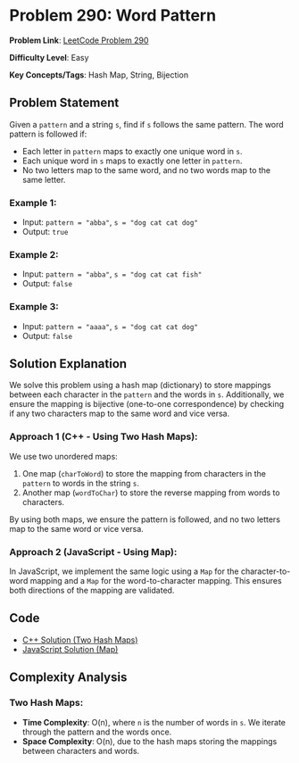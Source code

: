 # Problem 290: Word Pattern

**Problem Link**: [LeetCode Problem 290](https://leetcode.com/problems/word-pattern/)

**Difficulty Level**: Easy

**Key Concepts/Tags**: Hash Map, String, Bijection

## Problem Statement

Given a `pattern` and a string `s`, find if `s` follows the same pattern. The word pattern is followed if:

- Each letter in `pattern` maps to exactly one unique word in `s`.
- Each unique word in `s` maps to exactly one letter in `pattern`.
- No two letters map to the same word, and no two words map to the same letter.

### Example 1:
- Input: `pattern = "abba"`, `s = "dog cat cat dog"`
- Output: `true`

### Example 2:
- Input: `pattern = "abba"`, `s = "dog cat cat fish"`
- Output: `false`

### Example 3:
- Input: `pattern = "aaaa"`, `s = "dog cat cat dog"`
- Output: `false`

## Solution Explanation

We solve this problem using a hash map (dictionary) to store mappings between each character in the `pattern` and the words in `s`. Additionally, we ensure the mapping is bijective (one-to-one correspondence) by checking if any two characters map to the same word and vice versa.

### Approach 1 (C++ - Using Two Hash Maps):
We use two unordered maps:
1. One map (`charToWord`) to store the mapping from characters in the `pattern` to words in the string `s`.
2. Another map (`wordToChar`) to store the reverse mapping from words to characters.

By using both maps, we ensure the pattern is followed, and no two letters map to the same word or vice versa.

### Approach 2 (JavaScript - Using Map):
In JavaScript, we implement the same logic using a `Map` for the character-to-word mapping and a `Map` for the word-to-character mapping. This ensures both directions of the mapping are validated.

## Code

- [C++ Solution (Two Hash Maps)](./solution_1.cpp)
- [JavaScript Solution (Map)](./solution_2.js)

## Complexity Analysis

### Two Hash Maps:
- **Time Complexity**: O(n), where `n` is the number of words in `s`. We iterate through the pattern and the words once.
- **Space Complexity**: O(n), due to the hash maps storing the mappings between characters and words.